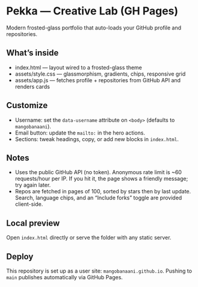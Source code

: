 # Pekka — Creative Lab (GH Pages)

Modern frosted-glass portfolio that auto-loads your GitHub profile and repositories.

## What’s inside
- index.html — layout wired to a frosted-glass theme
- assets/style.css — glassmorphism, gradients, chips, responsive grid
- assets/app.js — fetches profile + repositories from GitHub API and renders cards

## Customize
- Username: set the `data-username` attribute on `<body>` (defaults to `mangobanaani`).
- Email button: update the `mailto:` in the hero actions.
- Sections: tweak headings, copy, or add new blocks in `index.html`.

## Notes
- Uses the public GitHub API (no token). Anonymous rate limit is ~60 requests/hour per IP. If you hit it, the page shows a friendly message; try again later.
- Repos are fetched in pages of 100, sorted by stars then by last update. Search, language chips, and an “Include forks” toggle are provided client-side.

## Local preview
Open `index.html` directly or serve the folder with any static server.

## Deploy
This repository is set up as a user site: `mangobanaani.github.io`. Pushing to `main` publishes automatically via GitHub Pages.
